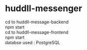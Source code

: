 # huddll-messenger
cd to huddll-message-backend <br>
  npm start <br>
cd to huddll-message-frontend <br>
  npm start <br>
databse used : PostgreSQL

